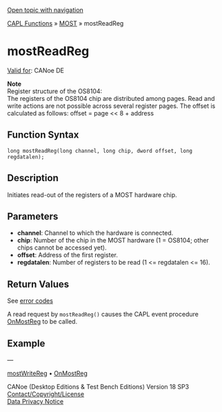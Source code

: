 [Open topic with navigation](../../../../../CANoeDEFamily.htm#Topics/CAPLFunctions/MOST/Functions/CAPLfunctionMOSTReadReg.md)

[CAPL Functions](../../CAPLfunctions.md) » [MOST](../CAPLfunctionsMOSTOverview.md) » mostReadReg

# mostReadReg

[Valid for](../../../Shared/FeatureAvailability.md): CANoe DE

**Note**  
Register structure of the OS8104:  
The registers of the OS8104 chip are distributed among pages. Read and write actions are not possible across several register pages. The offset is calculated as follows: offset = page \<\< 8 + address

## Function Syntax

```
long mostReadReg(long channel, long chip, dword offset, long regdatalen);
```

## Description

Initiates read-out of the registers of a MOST hardware chip.

## Parameters

- **channel**: Channel to which the hardware is connected.
- **chip**: Number of the chip in the MOST hardware (1 = OS8104; other chips cannot be accessed yet).
- **offset**: Address of the first register.
- **regdatalen**: Number of registers to be read (1 \<= regdatalen \<= 16).

## Return Values

See [error codes](../CAPLfunctionsMOSTErrorCodes.md)

A read request by `mostReadReg()` causes the CAPL event procedure [OnMostReg](../EventProcedures/CAPLfunctionOnMOSTReg.md) to be called.

## Example

—

[mostWriteReg](CAPLfunctionMOSTWriteReg.md) • [OnMostReg](../EventProcedures/CAPLfunctionOnMOSTReg.md)

CANoe (Desktop Editions & Test Bench Editions) Version 18 SP3  
[Contact/Copyright/License](../../../Shared/ContactCopyrightLicense.md)  
[Data Privacy Notice](https://www.vector.com/int/en/company/get-info/privacy-policy/)
